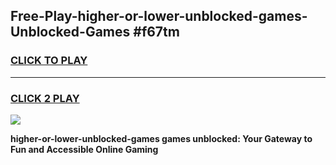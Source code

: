 
## Free-Play-higher-or-lower-unblocked-games-Unblocked-Games #f67tm
<h3>
<a href="https://news.freeplayer.one?title=higher-or-lower-unblocked-games&ref=8M">CLICK TO PLAY</a></h3>
<hr>

<h3>
<a href="https://news.freeplayer.one?title=higher-or-lower-unblocked-games&ref=8M">CLICK 2 PLAY</a>
  
</h3>

<a href="https://news.freeplayer.one?title=higher-or-lower-unblocked-games&ref=8M"><img src="https://clearcache.store/games.png"></a>


**higher-or-lower-unblocked-games games unblocked: Your Gateway to Fun and Accessible Online Gaming**
